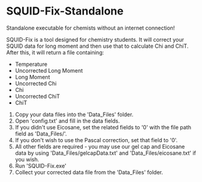SQUID-Fix-Standalone
====================

Standalone executable for chemists without an internet connection!

SQUID-Fix is a tool designed for chemistry students. It will correct your SQUID data
for long moment and then use that to calculate Chi and ChiT. After this, it will 
return a file containing:
- Temperature
- Uncorrected Long Moment
- Long Moment
- Uncorrected Chi
- Chi
- Uncorrected ChiT
- ChiT

1) Copy your data files into the 'Data_Files' folder.
2) Open 'config.txt' and fill in the data fields.
3) If you didn't use Eicosane, set the related fields to '0' with the file path field as 'Data_Files/'.
4) If you don't wish to use the Pascal correction, set that field to '0'.
5) All other fields are required - you may use our gel cap and Eicosane data by using 'Data_Files/gelcapData.txt' and 'Data_Files/eicosane.txt' if you wish.
6) Run 'SQUID-Fix.exe'
7) Collect your corrected data file from the 'Data_Files' folder.
